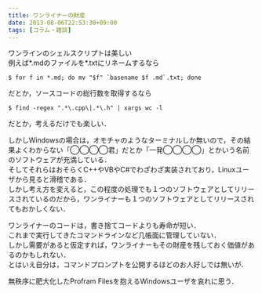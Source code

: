 ```yaml
---
title: ワンライナーの財産
date: 2013-08-06T22:53:30+09:00
tags: [コラム・雑談]
---
```


ワンラインのシェルスクリプトは美しい  
例えば\*\.mdのファイルを\*\.txtにリネームするなら

```
$ for f in *.md; do mv "$f" `basename $f .md`.txt; done
```

だとか，ソースコードの総行数を取得するなら

```
$ find -regex ".*\.cpp\|.*\.h" | xargs wc -l
```

だとか，考えるだけでも楽しい．

しかしWindowsの場合は，オモチャのようなターミナルしか無いので，その結果よくわからない「◯◯◯◯君」だとか「一発◯◯◯◯」とかいう名前のソフトウェアが充満している．  
そしてそれらはおそらくC\+\+やVBやC\#でわざわざ実装されており，Linuxユーザから見ると滑稽である．  
しかし考え方を変えると，この程度の処理でも１つのソフトウェアとしてリリースされているのだから，ワンライナーも１つのソフトウェアとしてリリースされてもおかしくない．

ワンライナーのコードは，書き捨てコードよりも寿命が短い．  
これまで実行してきたコマンドラインなど几帳面に管理していない．  
しかし需要があると仮定すれば，ワンライナーもその財産を残しておく価値があるのかもしれない．  
とはいえ自分は，コマンドプロンプトを公開するほどのお人好しでは無いが．

無秩序に肥大化したProfram Filesを抱えるWindowsユーザを哀れに思う．

